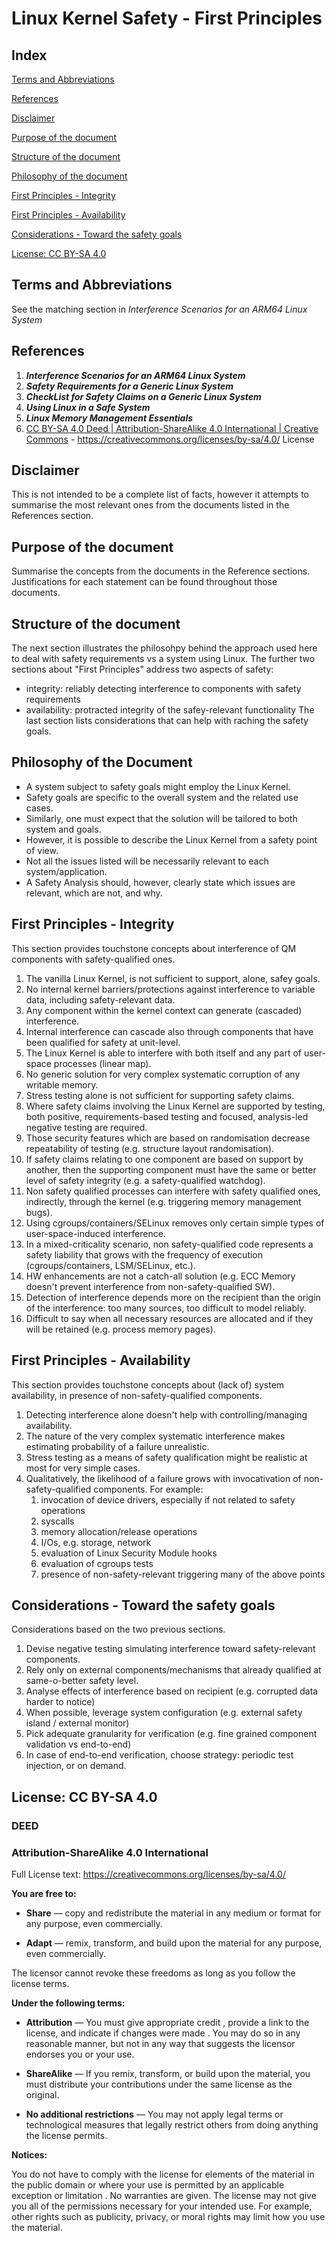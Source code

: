 # **Linux Kernel Safety - First Principles**

## Index

[Terms and Abbreviations](#Terms-and-Abbreviations)

[References](#References)

[Disclaimer](#Disclaimer)

[Purpose of the document](#Purpose-of-the-document)

[Structure of the document](#Structure-of-the-document)

[Philosophy of the document](#Philosophy-of-the-document)

[First Principles - Integrity](#First-Principles---Integrity)

[First Principles - Availability](#First-Principles---Availability)

[Considerations - Toward the safety goals](#Considerations---Toward-the-safety-goals)

[License: CC BY-SA 4.0](#License-CC-BY-SA-40)

## **Terms and Abbreviations**

   See the matching section in *Interference Scenarios for an ARM64 Linux System*

## **References**

1. ***Interference Scenarios for an ARM64 Linux System***
2. ***Safety Requirements for a Generic Linux System***
3. ***CheckList for Safety Claims on a Generic Linux System***
4. ***Using Linux in a Safe System***
5. ***Linux Memory Management Essentials***
6. [CC BY-SA 4.0 Deed | Attribution-ShareAlike 4.0 International | Creative Commons](https://creativecommons.org/licenses/by-sa/4.0/) - <https://creativecommons.org/licenses/by-sa/4.0/> License


## **Disclaimer**
This is not intended to be a complete list of facts, however it attempts
to summarise the most relevant ones from the documents listed in the
References section.

## **Purpose of the document**
Summarise the concepts from the documents in the Reference sections.
Justifications for each statement can be found throughout those documents.

## **Structure of the document**
The next section illustrates the philosohpy behind the approach used here to
deal with safety requirements vs a system using Linux.
The further two sections about "First Principles" address two aspects of safety:
-  integrity: reliably detecting interference to components with safety requirements
-  availability: protracted integrity of the safey-relevant functionality
The last section lists considerations that can help with raching the safety goals.


## **Philosophy of the Document**
*  A system subject to safety goals might employ the Linux Kernel.
*  Safety goals are specific to the overall system and the related use cases.
*  Similarly, one must expect that the solution will be tailored to both system and goals.
*  However, it is possible to describe the Linux Kernel from a safety point of view.
*  Not all the issues listed will be necessarily relevant to each system/application.
*  A Safety Analysis should, however, clearly state which issues are relevant, which are not, and why.


## **First Principles - Integrity**
This section provides touchstone concepts about interference of QM components with
safety-qualified ones.

1. The vanilla Linux Kernel, is not sufficient to support, alone, safey goals.
2. No internal kernel barriers/protections against interference to variable data, including safety-relevant data.
3. Any component within the kernel context can generate (cascaded) interference.
4. Internal interference can cascade also through components that have been qualified for safety at unit-level.
5. The Linux Kernel is able to interfere with both itself and any part of user-space processes (linear map).
6. No generic solution for very complex systematic corruption of any writable memory.
7. Stress testing alone is not sufficient for supporting safety claims.
8. Where safety claims involving the Linux Kernel are supported by testing, both positive, requirements-based testing and focused, analysis-led negative testing are required.
9. Those security features which are based on randomisation decrease repeatability of testing (e.g. structure layout randomisation).
10. If safety claims relating to one component are based on support by another, then the supporting component must have the same or better level of safety integrity (e.g. a safety-qualified watchdog).
11. Non safety qualified processes can interfere with safety qualified ones, indirectly, through the kernel (e.g. triggering memory management bugs).
12. Using cgroups/containers/SELinux removes only certain simple types of user-space-induced interference.
13. In a mixed-criticality scenario, non safety-qualified code represents a safety liability that grows with the frequency of execution (cgroups/containers, LSM/SELinux, etc.).
14. HW enhancements are not a catch-all solution (e.g. ECC Memory doesn't prevent interference from non-safety-qualified SW).
15. Detection of interference depends more on the recipient than the origin of the interference: too many sources, too difficult to model reliably.
16. Difficult to say when all necessary resources are allocated and if they will be retained (e.g. process memory pages).


## **First Principles - Availability**
This section provides touchstone concepts about (lack of) system availability, in presence of non-safety-qualified components.

1. Detecting interference alone doesn't help with controlling/managing availability.
2. The nature of the very complex systematic interference makes estimating probability of a failure unrealistic.
3. Stress testing as a means of safety qualification might be realistic at most for very simple cases.
4. Qualitatively, the likelihood of a failure grows with invocativation of non-safety-qualified components. For example:
   1. invocation of device drivers, especially if not related to safety operations
   2. syscalls
   3. memory allocation/release operations
   4. I/Os, e.g. storage, network
   5. evaluation of Linux Security Module hooks
   6. evaluation of cgroups tests
   7. presence of non-safety-relevant triggering many of the above points


## **Considerations - Toward the safety goals**
Considerations based on the two previous sections.

1. Devise negative testing simulating interference toward safety-relevant components.
2. Rely only on external components/mechanisms that already qualified at same-o-better safety level.
3. Analyse effects of interference based on recipient (e.g. corrupted data harder to notice)
4. When possible, leverage system configuration (e.g. external safety island / external monitor)
5. Pick adequate granularity for verification (e.g. fine grained component validation vs end-to-end)
6. In case of end-to-end verification, choose strategy: periodic test injection, or on demand.


## **License: CC BY-SA 4.0**

### **DEED**
### **Attribution-ShareAlike 4.0 International**

Full License text: <https://creativecommons.org/licenses/by-sa/4.0/>

**You are free to:**

* **Share** — copy and redistribute the material in any medium or format for any purpose, even commercially.

* **Adapt** — remix, transform, and build upon the material for any purpose, even commercially.

The licensor cannot revoke these freedoms as long as you follow the license terms.

**Under the following terms:**

* **Attribution** — You must give appropriate credit , provide a link to the license, and indicate if changes were made . You may do so in any reasonable manner, but not in any way that suggests the licensor endorses you or your use.

* **ShareAlike** — If you remix, transform, or build upon the material, you must distribute your contributions under the same license as the original.

* **No additional restrictions** — You may not apply legal terms or technological measures that legally restrict others from doing anything the license permits.

**Notices:**

You do not have to comply with the license for elements of the material in the public domain or where your use is permitted by an applicable exception or limitation .
No warranties are given. The license may not give you all of the permissions necessary for your intended use. For example, other rights such as publicity, privacy, or moral rights may limit how you use the material.
